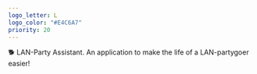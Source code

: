```yaml
---
logo_letter: L
logo_color: "#E4C6A7"
priority: 20
---
```


🐕 LAN-Party Assistant. An application to make the life of a LAN-partygoer easier!
